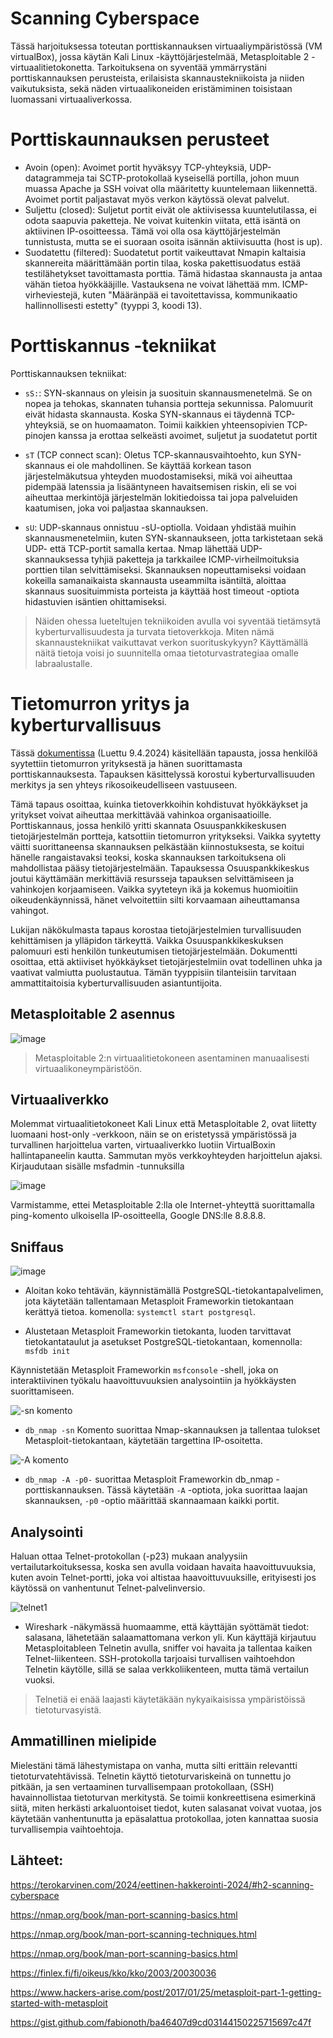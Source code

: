 







# Scanning Cyberspace



Tässä harjoituksessa toteutan porttiskannauksen virtuaaliympäristössä (VM virtualBox), jossa käytän Kali Linux -käyttöjärjestelmää, Metasploitable 2 -virtuaalitietokonetta. Tarkoituksena on syventää ymmärrystäni porttiskannauksen perusteista, erilaisista skannaustekniikoista ja niiden vaikutuksista, sekä näden virtuaalikoneiden eristämiminen toisistaan luomassani virtuaaliverkossa.





# Porttiskaunnauksen perusteet

- Avoin (open):
Avoimet portit hyväksyy TCP-yhteyksiä, UDP-datagrammeja tai SCTP-protokollaä kyseisellä portilla, johon muun muassa Apache ja SSH voivat olla määritetty kuuntelemaan liikennettä. Avoimet portit paljastavat myös verkon käytössä olevat palvelut.
- Suljettu (closed):
Suljetut portit eivät ole aktiivisessa kuuntelutilassa, ei odota saapuvia paketteja. Ne voivat kuitenkin viitata, että isäntä on aktiivinen IP-osoitteessa. Tämä voi olla osa käyttöjärjestelmän tunnistusta, mutta se ei suoraan osoita isännän aktiivisuutta (host is up).
- Suodatettu (filtered): 
Suodatetut portit vaikeuttavat Nmapin kaltaisia skannereita määrittämään portin tilaa, koska pakettisuodatus estää testilähetykset tavoittamasta porttia. Tämä hidastaa skannausta ja antaa vähän tietoa hyökkääjille. Vastauksena ne voivat lähettää mm. ICMP-virheviestejä, kuten "Määränpää ei tavoitettavissa, kommunikaatio hallinnollisesti estetty" (tyyppi 3, koodi 13).






# Porttiskannus -tekniikat


Porttiskannauksen tekniikat:

- `sS:`:
SYN-skannaus on yleisin ja suosituin skannausmenetelmä. Se on nopea ja tehokas, skannaten tuhansia portteja sekunnissa. Palomuurit eivät hidasta skannausta. Koska SYN-skannaus ei täydennä TCP-yhteyksiä, se on huomaamaton. Toimii kaikkien yhteensopivien TCP-pinojen kanssa ja erottaa selkeästi avoimet, suljetut ja suodatetut portit

- `sT` (TCP connect scan): Oletus TCP-skannausvaihtoehto, kun SYN-skannaus ei ole mahdollinen. Se käyttää korkean tason järjestelmäkutsua yhteyden muodostamiseksi, mikä voi aiheuttaa pidempää latenssia ja lisääntyneen havaitsemisen riskin, eli se voi aiheuttaa merkintöjä järjestelmän lokitiedoissa tai jopa palveluiden kaatumisen, joka voi paljastaa skannauksen.

- `sU`: UDP-skannaus onnistuu -sU-optiolla. Voidaan yhdistää muihin skannausmenetelmiin, kuten SYN-skannaukseen, jotta tarkistetaan sekä UDP- että TCP-portit samalla kertaa. Nmap lähettää UDP-skannauksessa tyhjiä paketteja ja tarkkailee ICMP-virheilmoituksia porttien tilan selvittämiseksi. Skannauksen nopeuttamiseksi voidaan kokeilla samanaikaista skannausta useammilta isäntiltä, aloittaa skannaus suosituimmista porteista ja käyttää host timeout -optiota hidastuvien isäntien ohittamiseksi.

> Näiden ohessa lueteltujen tekniikoiden avulla voi syventää tietämsytä kyberturvallisuudesta ja turvata tietoverkkoja. Miten nämä skannaustekniikat vaikuttavat verkon suorituskykyyn? Käyttämällä näitä tietoja voisi jo suunnitella omaa tietoturvastrategiaa omalle labraalustalle.




# Tietomurron yritys ja kyberturvallisuus 

Tässä [dokumentissa](https://finlex.fi/fi/oikeus/kko/kko/2003/20030036) (Luettu 9.4.2024) käsitellään tapausta, jossa henkilöä syytettiin tietomurron yrityksestä ja hänen suorittamasta porttiskannauksesta. Tapauksen käsittelyssä korostui kyberturvallisuuden merkitys ja sen yhteys rikosoikeudelliseen vastuuseen.

Tämä tapaus osoittaa, kuinka tietoverkkoihin kohdistuvat hyökkäykset ja yritykset voivat aiheuttaa merkittävää vahinkoa organisaatioille. Porttiskannaus, jossa henkilö yritti skannata Osuuspankkikeskusen tietojärjestelmän portteja, katsottiin tietomurron yritykseksi. Vaikka syytetty väitti suorittaneensa skannauksen pelkästään kiinnostuksesta, se koitui hänelle rangaistavaksi teoksi, koska skannauksen tarkoituksena oli mahdollistaa pääsy tietojärjestelmään. Tapauksessa Osuuspankkikeskus joutui käyttämään merkittäviä resursseja tapauksen selvittämiseen ja vahinkojen korjaamiseen. Vaikka syyteteyn ikä ja kokemus huomioitiin oikeudenkäynnissä, hänet velvoitettiin silti korvaamaan aiheuttamansa vahingot.

Lukijan näkökulmasta tapaus korostaa tietojärjestelmien turvallisuuden kehittämisen ja ylläpidon tärkeyttä. Vaikka Osuuspankkikeskuksen palomuuri esti henkilön tunkeutumisen tietojärjestelmään. Dokumentti osoittaa, että aktiiviset hyökkäykset tietojärjestelmiin ovat todellinen uhka ja vaativat valmiutta puolustautua. Tämän tyyppisiin tilanteisiin tarvitaan ammattitaitoisia kyberturvallisuuden asiantuntijoita.




 ##  Metasploitable 2 asennus

![image](https://github.com/Vanam0/tunkeutumistestaus/assets/122449444/a31c7308-a399-4efa-bfa3-fac9bd5d3c57)


  > Metasploitable 2:n virtuaalitietokoneen asentaminen manuaalisesti virtuaalikoneympäristöön.

## Virtuaaliverkko

Molemmat virtuaalitietokoneet Kali Linux että Metasploitable 2, ovat liitetty luomaani host-only -verkkoon, näin se on eristetyssä ympäristössä ja turvallinen harjoittelua varten, virtuaaliverkko luotiin VirtualBoxin hallintapaneelin kautta. Sammutan myös verkkoyhteyden harjoittelun ajaksi. 
Kirjaudutaan sisälle msfadmin -tunnuksilla 

 ![image](https://github.com/Vanam0/tunkeutumistestaus/assets/122449444/9bc2c5f1-2ce4-47eb-bc59-3e764fd874e0)
 
Varmistamme, ettei Metasploitable 2:lla ole Internet-yhteyttä suorittamalla ping-komento ulkoisella IP-osoitteella, Google DNS:lle 8.8.8.8. 


## Sniffaus



![image](https://github.com/Vanam0/tunkeutumistestaus/assets/122449444/29909b05-106c-46c1-9fe1-be2046e3482c)

- Aloitan koko tehtävän, käynnistämällä PostgreSQL-tietokantapalvelimen, jota käytetään tallentamaan Metasploit Frameworkin tietokantaan kerättyä tietoa.
komenolla: `systemctl start postgresql`.

- Alustetaan Metasploit Frameworkin tietokanta, luoden tarvittavat tietokantataulut ja asetukset PostgreSQL-tietokantaan, komennolla: `msfdb init`

Käynnistetään Metasploit Frameworkin `msfconsole` -shell, joka on interaktiivinen työkalu haavoittuvuuksien analysointiin ja hyökkäysten suorittamiseen.


![-sn komento](https://github.com/Vanam0/tunkeutumistestaus/assets/122449444/4c04eab3-eb74-4b44-8476-93ae915ca5ea)

- `db_nmap -sn` Komento suorittaa Nmap-skannauksen ja tallentaa tulokset Metasploit-tietokantaan, käytetään targettina IP-osoitetta.

![-A komento](https://github.com/Vanam0/tunkeutumistestaus/assets/122449444/940490a6-5136-4bda-bd06-1901a82770e4)

- `db_nmap -A -p0-` suorittaa Metasploit Frameworkin db_nmap -porttiskannauksen. Tässä käytetään `-A` -optiota, joka suorittaa laajan skannauksen, `-p0` -optio määrittää skannaamaan kaikki portit.

## Analysointi

Haluan ottaa Telnet-protokollan (-p23) mukaan analyysiin vertailutarkoituksessa, koska sen avulla voidaan havaita haavoittuvuuksia, kuten avoin Telnet-portti, joka voi altistaa haavoittuvuuksille, erityisesti jos käytössä on vanhentunut Telnet-palvelinversio.

![telnet1](https://github.com/Vanam0/tunkeutumistestaus/assets/122449444/8f3a2161-a1f1-4884-ab79-9059490df82a)

- Wireshark -näkymässä huomaamme, että käyttäjän syöttämät tiedot: salasana, lähetetään salaamattomana verkon yli. Kun käyttäjä kirjautuu Metasploitableen Telnetin avulla, sniffer voi havaita ja tallentaa kaiken Telnet-liikenteen. SSH-protokolla tarjoaisi turvallisen vaihtoehdon Telnetin käytölle, sillä se salaa verkkoliikenteen, mutta tämä vertailun vuoksi.

>Telnetiä ei enää laajasti käytetäkään nykyaikaisissa ympäristöissä tietoturvasyistä.

## Ammatillinen mielipide

Mielestäni tämä lähestymistapa on vanha, mutta silti erittäin relevantti tietoturvatehtävissä. Telnetin käyttö tietoturvariskeinä on tunnettu jo pitkään, ja sen vertaaminen turvallisempaan protokollaan, (SSH) havainnollistaa tietoturvan merkitystä.
Se toimii konkreettisena esimerkinä siitä, miten herkästi arkaluontoiset tiedot, kuten salasanat voivat vuotaa, jos käytetään vanhentunutta ja epäsalattua protokollaa, joten kannattaa suosia turvallisempia vaihtoehtoja.















## Lähteet:

https://terokarvinen.com/2024/eettinen-hakkerointi-2024/#h2-scanning-cyberspace

https://nmap.org/book/man-port-scanning-basics.html

https://nmap.org/book/man-port-scanning-techniques.html

https://nmap.org/book/man-port-scanning-basics.html

https://finlex.fi/fi/oikeus/kko/kko/2003/20030036

https://www.hackers-arise.com/post/2017/01/25/metasploit-part-1-getting-started-with-metasploit

https://gist.github.com/fabionoth/ba46407d9cd03144150225715697c47f
